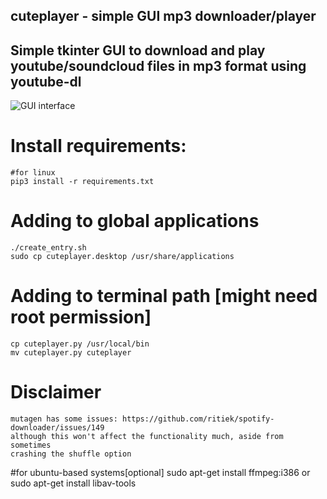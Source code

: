 ## cuteplayer - simple GUI mp3 downloader/player

## Simple tkinter GUI to download and play youtube/soundcloud files in mp3 format using youtube-dl

![GUI interface](https://github.com/lustered/youtube-mp3-GUI/blob/master/pics/gui.jpeg)

# Install requirements:
    #for linux 
    pip3 install -r requirements.txt

# Adding to global applications
    ./create_entry.sh
    sudo cp cuteplayer.desktop /usr/share/applications
# Adding to terminal path [might need root permission]
    cp cuteplayer.py /usr/local/bin
    mv cuteplayer.py cuteplayer
# Disclaimer
    mutagen has some issues: https://github.com/ritiek/spotify-downloader/issues/149
    although this won't affect the functionality much, aside from sometimes 
    crashing the shuffle option 
#for ubuntu-based systems[optional]
    sudo apt-get install ffmpeg:i386
    or
    sudo apt-get install libav-tools
